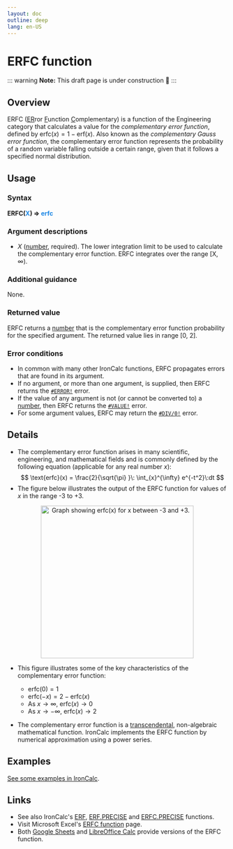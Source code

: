 ```yaml
---
layout: doc
outline: deep
lang: en-US
---
```

# ERFC function
::: warning
**Note:** This draft page is under construction 🚧
:::
## Overview
ERFC (<u>ER</u>ror <u>F</u>unction <u>C</u>omplementary) is a function of the Engineering category that calculates a value for the _complementary error function_, defined by $\text{erfc}(x) = 1 - \text{erf}(x)$. Also known as the _complementary Gauss error function_, the complementary error function represents the probability of a random variable falling outside a certain range, given that it follows a specified normal distribution.
## Usage
### Syntax
**ERFC(<span title="Number" style="color:#1E88E5">X</span>) => <span title="Number" style="color:#1E88E5">erfc</span>**
### Argument descriptions
* *X* ([number](/features/value-types#numbers), required). The lower integration limit to be used to calculate the complementary error function. ERFC integrates over the range [X, $\infty$).
### Additional guidance
None.
### Returned value
ERFC returns a [number](/features/value-types#numbers) that is the complementary error function probability for the specified argument. The returned value lies in range [0, 2].
### Error conditions
* In common with many other IronCalc functions, ERFC propagates errors that are found in its argument.
* If no argument, or more than one argument, is supplied, then ERFC returns the [`#ERROR!`](/features/error-types.md#error) error.
* If the value of any argument is not (or cannot be converted to) a [number](/features/value-types#numbers), then ERFC returns the [`#VALUE!`](/features/error-types.md#value) error.
* For some argument values, ERFC may return the [`#DIV/0!`](/features/error-types.md#div-0) error.

<!--@include: ../markdown-snippets/error-type-details.txt-->
## Details
* The complementary error function arises in many scientific, engineering, and mathematical fields and is commonly defined by the following equation (applicable for any real number $x$):
$$
\text{erfc}(x) = \frac{2}{\sqrt{\pi} }\: \int_{x}^{\infty} e^{-t^2}\:dt
$$
* The figure below illustrates the output of the ERFC function for values of $x$ in the range -3 to +3.
<center><img src="/functions/images/complementary-error-function-curve.png" width="350" alt="Graph showing erfc(x) for x between -3 and +3."></center>

* This figure illustrates some of the key characteristics of the complementary error function:

  * $\text{erfc}(0) = 1$
  * $\text{erfc}(-x) = 2-\text{erfc}(x)$
  * As $x \rightarrow \infty$, $\text{erfc}(x) \rightarrow 0$
  * As $x \rightarrow -\infty$, $\text{erfc}(x) \rightarrow 2$

* The complementary error function is a [transcendental](https://en.wikipedia.org/wiki/Transcendental_function), non-algebraic mathematical function. IronCalc implements the ERFC function by numerical approximation using a power series.
## Examples
[See some examples in IronCalc](https://app.ironcalc.com/?example=erfc).

## Links
* See also IronCalc's [ERF](/functions/engineering/erf.md), [ERF.PRECISE](/functions/engineering/erf-precise.md) and [ERFC.PRECISE](/functions/engineering/erfc-precise.md) functions.
* Visit Microsoft Excel's [ERFC function](https://support.microsoft.com/en-gb/office/erfc-function-736e0318-70ba-4e8b-8d08-461fe68b71b3) page.
* Both [Google Sheets](https://support.google.com/docs/answer/3093407) and [LibreOffice Calc](https://wiki.documentfoundation.org/Documentation/Calc_Functions/ERFC) provide versions of the ERFC function.